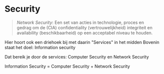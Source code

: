 # Security


 > *Network Security*: Een set van acties in technologie, proces en gedrag om de (CIA) confidentiality (vertrouwelijkheid) integriteit en availability (beschikbaarheid) op een acceptabel niveau te houden.

Hier hoort ook een driehoek bij met daarin "Services" in het midden
Bovenin staat het doel: Information security

Dat bereik je door de services: Computer Security en Network Security

Information Security = Computer Security + Network Security
